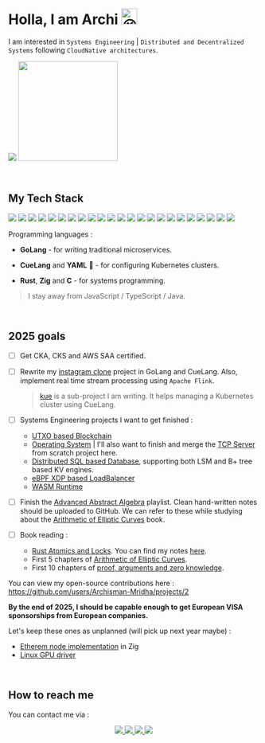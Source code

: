 # Holla, I am Archi <img src="https://fonts.gstatic.com/s/e/notoemoji/latest/1f609/512.gif" alt="😉" width="32" height="32">

I am interested in `Systems Engineering` | `Distributed and Decentralized Systems` following `CloudNative architectures`.

<p>
   <img src="https://api.githubtrends.io/user/svg/Archisman-Mridha/repos?time_range=three_months&group=other&loc_metric=changed&theme=classic" />
  <img src="https://api.githubtrends.io/user/svg/Archisman-Mridha/langs?time_range=three_months&loc_metric=changed&compact=True&theme=classic" height="200" />
</p>

<br />

## My Tech Stack

<p>
   <img src="https://img.shields.io/badge/Go-00ADD8?logo=go&logoColor=fff&style=for-the-badge" />
   <img src="https://img.shields.io/badge/Linux-FCC624?logo=linux&logoColor=000&style=for-the-badge" />
   <img src="https://img.shields.io/badge/Kubernetes-326CE5?logo=kubernetes&logoColor=fff&style=for-the-badge" />
   <img src="https://img.shields.io/badge/Argo-EF7B4D?logo=argo&logoColor=fff&style=for-the-badge" />
   <img src="https://img.shields.io/badge/Cilium-F8C517?logo=cilium&logoColor=000&style=for-the-badge" />

   <img src="https://img.shields.io/badge/PostgreSQL-4169E1?logo=postgresql&logoColor=fff&style=for-the-badge" />
   <img src="https://img.shields.io/badge/Apache%20Kafka-231F20?logo=apachekafka&logoColor=fff&style=for-the-badge" />
   <img src="https://img.shields.io/badge/Apache%20Flink-E6526F?logo=apacheflink&logoColor=fff&style=for-the-badge" />

   <img src="https://img.shields.io/badge/Terraform-844FBA?logo=terraform&logoColor=fff&style=for-the-badge" />
   <img src="https://img.shields.io/badge/Amazon%20AWS-232F3E?logo=amazonaws&logoColor=fff&style=for-the-badge" />

   <img src="https://img.shields.io/badge/Rust-000?logo=rust&logoColor=fff&style=for-the-badge" />
   <img src="https://img.shields.io/badge/Zig-F7A41D?logo=zig&logoColor=fff&style=for-the-badge" />
   <img src="https://img.shields.io/badge/C-A8B9CC?logo=c&logoColor=fff&style=for-the-badge" />

   <img src="https://img.shields.io/badge/RISC--V-283272?logo=riscv&logoColor=fff&style=for-the-badge" />
   <img src="https://img.shields.io/badge/WebAssembly-654FF0?logo=webassembly&logoColor=fff&style=for-the-badge" />

   <img src="https://img.shields.io/badge/Ethereum-3C3C3D?logo=ethereum&logoColor=fff&style=for-the-badge" />

   <img src="https://img.shields.io/badge/NixOS-5277C3?logo=nixos&logoColor=fff&style=for-the-badge" />
   <img src="https://img.shields.io/badge/Neovim-57A143?logo=neovim&logoColor=fff&style=for-the-badge" />
   <img src="https://img.shields.io/badge/tmux-1BB91F?logo=tmux&logoColor=fff&style=for-the-badge" />

   <img src="https://img.shields.io/badge/TypeScript-3178C6?logo=typescript&logoColor=fff&style=for-the-badge" />
   <img src="https://img.shields.io/badge/Next.js-000?logo=nextdotjs&logoColor=fff&style=for-the-badge" />
   <img src="https://img.shields.io/badge/GraphQL-E10098?logo=graphql&logoColor=fff&style=for-the-badge" />
   <img src="https://img.shields.io/badge/NestJS-E0234E?logo=nestjs&logoColor=fff&style=for-the-badge" />
</p>

Programming languages :

- **GoLang** - for writing traditional microservices.

- **CueLang** and **YAML** 🥹 - for configuring Kubernetes clusters.

- **Rust**, **Zig** and **C** - for systems programming.

> I stay away from JavaScript / TypeScript / Java.

<br />

## 2025 goals

- [ ] Get CKA, CKS and AWS SAA certified.

- [ ] Rewrite my [instagram clone](https://github.com/archisman-mridha/instagram-clone) project in GoLang and CueLang. Also, implement real time stream processing using `Apache Flink`.
  > [kue](https://github.com/Archisman-Mridha/kue) is a sub-project I am writing. It helps managing a Kubernetes cluster using CueLang.

- [ ] Systems Engineering projects I want to get finished :
  - [UTXO based Blockchain](https://github.com/Archisman-Mridha/utxo-blockchain-from-scratch)
  - [Operating System](https://github.com/Archisman-Mridha/operating-system) | I'll also want to finish and merge the [TCP Server](https://github.com/Archisman-Mridha/tcp-server-rust) from scratch project here.
  - [Distributed SQL based Database](https://github.com/Archisman-Mridha/distributed-sql-based-database-in-rust), supporting both LSM and B+ tree based KV engines.
  - [eBPF XDP based LoadBalancer](https://github.com/Archisman-Mridha/ebpf-based-loadbalancer)
  - [WASM Runtime](https://github.com/Archisman-Mridha/wasm-runtime)

- [ ] Finish the [Advanced Abstract Algebra](https://www.youtube.com/playlist?list=PLmU0FIlJY-Mm7BhXAfEchH0UZ4fK7GZv-) playlist. Clean hand-written notes should be uploaded to GitHub. We can refer to these while studying about the [Arithmetic of Elliptic Curves](http://www.pdmi.ras.ru/~lowdimma/BSD/Silverman-Arithmetic_of_EC.pdf) book.

- [ ] Book reading :
  - [Rust Atomics and Locks](https://marabos.nl/atomics/). You can find my notes [here](https://github.com/Archisman-Mridha/rust-atomics-and-locks).
  - First 5 chapters of [Arithmetic of Elliptic Curves](http://www.pdmi.ras.ru/~lowdimma/BSD/Silverman-Arithmetic_of_EC.pdf).
  - First 10 chapters of [proof, arguments and zero knowledge](https://people.cs.georgetown.edu/jthaler/proofsargsandzk.pdf).

You can view my open-source contributions here :  https://github.com/users/Archisman-Mridha/projects/2

**By the end of 2025, I should be capable enough to get European VISA sponsorships from European companies.**

Let's keep these ones as unplanned (will pick up next year maybe) :

- [Etherem node implementation](https://github.com/Archisman-Mridha/ethereum-node-implementation) in Zig
- [Linux GPU driver](https://github.com/Archisman-Mridha/gpu-driver)

<br />

## How to reach me

You can contact me via :

<p align="center">
  <a href="https://twitter.com/__noob__coder__">
    <img src="https://img.shields.io/badge/Twitter-1D9BF0?logo=twitter&logoColor=fff&style=for-the-badge" />
  </a>
  <a href="https://www.linkedin.com/in/archisman-mridha-219292198/">
    <img src="https://img.shields.io/badge/LinkedIn-0A66C2?logo=linkedin&logoColor=fff&style=for-the-badge" />
  </a>
  <a href="mailto:archismanmridha12345@gmail.com">
    <img src="https://img.shields.io/badge/Gmail-EA4335?logo=gmail&logoColor=fff&style=for-the-badge" />
  </a>
  <a href="https://www.instagram.com/__noob__coder__">
   <img src="https://img.shields.io/badge/Instagram-E4405F?logo=instagram&logoColor=fff&style=for-the-badge" />
  </a>
</p>
